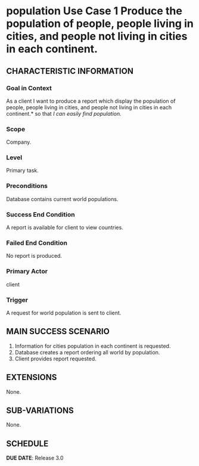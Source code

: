 # population Use Case 1 Produce the population of people, people living in cities, and people not living in cities in each continent.

## CHARACTERISTIC INFORMATION

### Goal in Context

As a client I want to produce a report which display the population of people, people living in cities, and people not living in cities in each continent.* so that *I can easily find population.*

### Scope

Company.

### Level

Primary task.

### Preconditions

Database contains current world populations.

### Success End Condition

A report is available for client to view countries.

### Failed End Condition

No report is produced.

### Primary Actor

client

### Trigger

A request for world population is sent to client.

## MAIN SUCCESS SCENARIO

1. Information for cities population in each continent is requested.
2. Database creates a report ordering all world by population.
3. Client provides report requested.

## EXTENSIONS

None.

## SUB-VARIATIONS

None.

## SCHEDULE

**DUE DATE**: Release 3.0